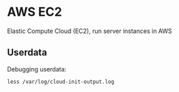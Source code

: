# AWS EC2

Elastic Compute Cloud (EC2), run server instances in AWS

## Userdata

Debugging userdata:

	less /var/log/cloud-init-output.log
